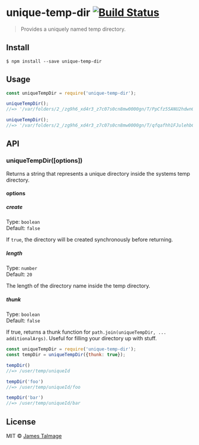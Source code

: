 # unique-temp-dir [![Build Status](https://travis-ci.org/avajs/unique-temp-dir.svg?branch=master)](https://travis-ci.org/avajs/unique-temp-dir)

> Provides a uniquely named temp directory.


## Install

```
$ npm install --save unique-temp-dir
```


## Usage

```js
const uniqueTempDir = require('unique-temp-dir');

uniqueTempDir();
//=> '/var/folders/2_/zg9h6_xd4r3_z7c07s0cn8mw0000gn/T/PpCfz55ANU2hdwnGzgny'

uniqueTempDir();
//=> '/var/folders/2_/zg9h6_xd4r3_z7c07s0cn8mw0000gn/T/qfqafhh1FJulehbCDAPk'
```


## API

### uniqueTempDir([options])

Returns a string that represents a unique directory inside the systems temp directory.

#### options

##### create

Type: `boolean`  
Default: `false`

If `true`, the directory will be created synchronously before returning.

##### length

Type: `number`  
Default: `20`

The length of the directory name inside the temp directory.

##### thunk

Type: `boolean`  
Default: `false`

If true, returns a thunk function for `path.join(uniqueTempDir, ... additionalArgs)`. Useful for filling your directory up with stuff.

```js                     
const uniqueTempDir = require('unique-temp-dir');
const tempDir = uniqueTempDir({thunk: true});

tempDir()
//=> /user/temp/uniqueId

tempDir('foo')
//=> /user/temp/uniqueId/foo

tempDir('bar')
//=> /user/temp/uniqueId/bar
```

## License

MIT © [James Talmage](http://github.com/jamestalmage)
